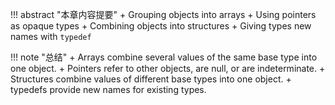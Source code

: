 !!! abstract "本章内容提要"
    + Grouping objects into arrays
    + Using pointers as opaque types
    + Combining objects into structures
    + Giving types new names with `typedef`

!!! note "总结"
    + Arrays combine several values of the same base type into one object.
    + Pointers refer to other objects, are null, or are indeterminate.
    + Structures combine values of different base types into one object.
    + typedefs provide new names for existing types.